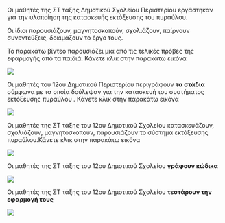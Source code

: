 Οι μαθητές της ΣΤ τάξης Δημοτικού Σχολείου Περιστερίου εργάστηκαν για την υλοποίηση
της κατασκευής εκτόξευσης του πυραύλου.

Οι ίδιοι παρουσιάζουν, μαγνητοσκοπούν, σχολιάζουν, παίρνουν συνεντεύξεις, δοκιμάζουν το έργο τους.

Το παρακάτω βίντεο παρουσιάζει μια από τις τελικές πρόβες της εφαρμογής από τα παιδιά. Κάνετε κλικ στην παρακάτω εικόνα

[![](http://img.youtube.com/vi/w099F_Mh6JI/0.jpg)](http://www.youtube.com/watch?v=w099F_Mh6JI "τελική πρόβα εκτόξευση πυραύλου")

Οι μαθητές  του 12ου  Δημοτικού Περιστερίου περιγράφουν **τα στάδια** σύμφωνα με τα οποία δούλεψαν για την κατασκευή του συστήματος εκτόξευσης πυραύλου .  Κάνετε κλικ στην παρακάτω εικόνα

[![](http://img.youtube.com/vi/4Oqa48BkKCg/0.jpg)](http://www.youtube.com/watch?v=4Oqa48BkKCg "Τα στάδια κατασκευής της εκτόξευσης πυραύλου")


Οι μαθητές της ΣΤ τάξης του 12ου Δημοτικού Σχολείου κατασκευάζουν, σχολιάζουν, μαγνητοσκοπούν, παρουσιάζουν το σύστημα εκτόξευσης πυραύλου.Κάνετε κλικ στην παρακάτω εικόνα


[![](http://img.youtube.com/vi/3I-5OIno_2U/0.jpg)](http://www.youtube.com/watch?v=3I-5OIno_2U "Οι μαθητές της ΣΤ τάξης του 12ου Δημοτικού σχολείου κατασκευάζουν το σύστημα εκτόξευσης πυραύλου")

Οι μαθητές της ΣΤ τάξης του 12ου Δημοτικού Σχολείου **γράφουν κώδικα**

[![](http://img.youtube.com/vi/C0BlQC6PzFc/0.jpg)](http://www.youtube.com/watch?v=C0BlQC6PzFc "Οι μαθητές της ΣΤ 12ου Δημ. Περιστερίου γράφουν κώδικα")

Οι μαθητές της ΣΤ τάξης του 12ου Δημοτικού Σχολείου **τεστάρουν την εφαρμογή τους**

[![](http://img.youtube.com/vi/LzEIXMgBdic/0.jpg)](http://www.youtube.com/watch?v=LzEIXMgBdic "Οι μαθητές της ΣΤ 12ου Δημ. Περιστερίου τεστάρουν την εκτόξευση πυραύλου")
